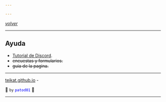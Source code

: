 ```yaml
---

---
```


<link rel="icon" href="../etc/icon.png">

[*volver*][teikat]

---

## Ayuda

- [Tutorial de Discord][discord].
- ~~encuestas y formularios.~~
- ~~guia de la pagina.~~

---

[teikat.github.io][teikat] - <span id="herobrine"></span>

:ghost: `by` <span style="color: blue;">`patod01`</span> :ghost:

[teikat]: https://teikat.github.io

---

[discord]: 01

<script type="text/javascript" src="/herobrine.js"></script>
